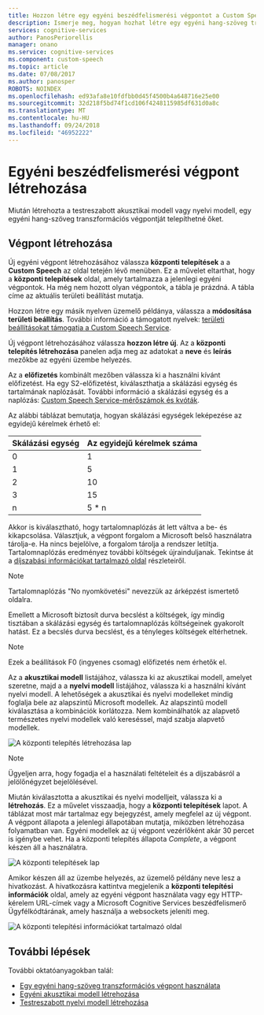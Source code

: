 ```yaml
---
title: Hozzon létre egy egyéni beszédfelismerési végpontot a Custom Speech Service az Azure-ban |} A Microsoft Docs
description: Ismerje meg, hogyan hozhat létre egy egyéni hang-szöveg transzformációs végpontot a Cognitive Services Custom Speech Service.
services: cognitive-services
author: PanosPeriorellis
manager: onano
ms.service: cognitive-services
ms.component: custom-speech
ms.topic: article
ms.date: 07/08/2017
ms.author: panosper
ROBOTS: NOINDEX
ms.openlocfilehash: ed93afa8e10fdfbb0d45f4500b4a648716e25e00
ms.sourcegitcommit: 32d218f5bd74f1cd106f4248115985df631d0a8c
ms.translationtype: MT
ms.contentlocale: hu-HU
ms.lasthandoff: 09/24/2018
ms.locfileid: "46952222"
---
```

# <a name="create-a-custom-speech-to-text-endpoint"></a>Egyéni beszédfelismerési végpont létrehozása
Miután létrehozta a testreszabott akusztikai modell vagy nyelvi modell, egy egyéni hang-szöveg transzformációs végpontját telepíthetné őket. 

## <a name="create-an-endpoint"></a>Végpont létrehozása
Új egyéni végpont létrehozásához válassza **központi telepítések** a a **Custom Speech** az oldal tetején lévő menüben. Ez a művelet eltarthat, hogy a **központi telepítések** oldal, amely tartalmazza a jelenlegi egyéni végpontok. Ha még nem hozott olyan végpontok, a tábla je prázdná. A tábla címe az aktuális területi beállítást mutatja. 

Hozzon létre egy másik nyelven üzemelő példánya, válassza a **módosítása területi beállítás**. További információ a támogatott nyelvek: [területi beállításokat támogatja a Custom Speech Service](cognitive-services-custom-speech-change-locale.md).

Új végpont létrehozásához válassza **hozzon létre új**. Az a **központi telepítés létrehozása** panelen adja meg az adatokat a **neve** és **leírás** mezőkbe az egyéni üzembe helyezés.

Az a **előfizetés** kombinált mezőben válassza ki a használni kívánt előfizetést. Ha egy S2-előfizetést, kiválaszthatja a skálázási egység és tartalmának naplózását. További információ a skálázási egység és a naplózás: [Custom Speech Service-mérőszámok és kvóták](../cognitive-services-custom-speech-meters.md).

Az alábbi táblázat bemutatja, hogyan skálázási egységek leképezése az egyidejű kérelmek érhető el:

| Skálázási egység | Az egyidejű kérelmek száma |
| ------ | ----- |
| 0 | 1 |
| 1 | 5 |
| 2 | 10 |
| 3 | 15 |
| n | 5 * n |

Akkor is kiválasztható, hogy tartalomnaplózás át lett váltva a be- és kikapcsolása. Választjuk, a végpont forgalom a Microsoft belső használatra tárolja-e. Ha nincs bejelölve, a forgalom tárolja a rendszer letiltja. Tartalomnaplózás eredményez további költségek újrainduljanak. Tekintse át a [díjszabási információkat tartalmazó oldal](https://azure.microsoft.com/pricing/details/cognitive-services/custom-speech-service/) részleteiről.

> [!NOTE]
> Tartalomnaplózás "No nyomkövetési" nevezzük az árképzést ismertető oldalra.
>


Emellett a Microsoft biztosít durva becslést a költségek, így mindig tisztában a skálázási egység és tartalomnaplózás költségeinek gyakorolt hatást. Ez a becslés durva becslést, és a tényleges költségek eltérhetnek.

> [!NOTE]
> Ezek a beállítások F0 (ingyenes csomag) előfizetés nem érhetők el.
>

Az a **akusztikai modell** listájához, válassza ki az akusztikai modell, amelyet szeretne, majd a a **nyelvi modell** listájához, válassza ki a használni kívánt nyelvi modell. A lehetőségek a akusztikai és nyelvi modelleket mindig foglalja bele az alapszintű Microsoft modellek. Az alapszintű modell kiválasztása a kombinációk korlátozza. Nem kombinálhatók az alapvető természetes nyelvi modellek való kereséssel, majd szabja alapvető modellek.

![A központi telepítés létrehozása lap](../../../media/cognitive-services/custom-speech-service/custom-speech-deployment-create2.png)

> [!NOTE]
> Ügyeljen arra, hogy fogadja el a használati feltételeit és a díjszabásról a jelölőnégyzet bejelölésével.
>

Miután kiválasztotta a akusztikai és nyelvi modelljeit, válassza ki a **létrehozás**. Ez a művelet visszaadja, hogy a **központi telepítések** lapot. A táblázat most már tartalmaz egy bejegyzést, amely megfelel az új végpont. A végpont állapota a jelenlegi állapotában mutatja, miközben létrehozása folyamatban van. Egyéni modellek az új végpont vezérlőként akár 30 percet is igénybe vehet. Ha a központi telepítés állapota *Complete*, a végpont készen áll a használatra.

![A központi telepítések lap](../../../media/cognitive-services/custom-speech-service/custom-speech-deployment-ready.png)

Amikor készen áll az üzembe helyezés, az üzemelő példány neve lesz a hivatkozást. A hivatkozásra kattintva megjelenik a **központi telepítési információk** oldal, amely az egyéni végpont használata vagy egy HTTP-kérelem URL-címek vagy a Microsoft Cognitive Services beszédfelismerő Ügyfélkódtárának, amely használja a websockets jeleníti meg.

![A központi telepítési információkat tartalmazó oldal](../../../media/cognitive-services/custom-speech-service/custom-speech-deployment-info2.png)

## <a name="next-steps"></a>További lépések

További oktatóanyagokban talál:
* [Egy egyéni hang-szöveg transzformációs végpont használata](cognitive-services-custom-speech-use-endpoint.md)
* [Egyéni akusztikai modell létrehozása](cognitive-services-custom-speech-create-acoustic-model.md)
* [Testreszabott nyelvi modell létrehozása](cognitive-services-custom-speech-create-language-model.md)
